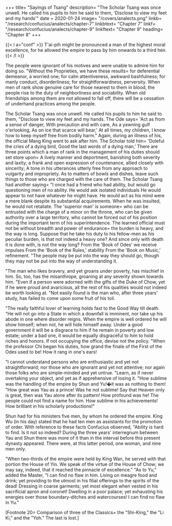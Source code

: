 +++
title=  "Sayings of Tsang"
description=  "The Scholar Tsang was once unwell. He called his pupils to him he said to them, 'Disclose to view my feet and my hands'"
date = 2020-01-24
image=  "/covers/analects.png"
linkb=  "/research/confucius/analects/chapter-7"
linkbtext=  "Chapter 7"
linkf=  "/research/confucius/analects/chapter-9"
linkftext=  "Chapter 9"
heading=  "Chapter 8"
+++ 


{{< l a="conf" >}}
T'ai-pih might be pronounced a man of the highest moral excellence, for he allowed the empire to pass by him onwards to a third heir.
{{< /l >}}

The people were ignorant of his motives and were unable to admire him for doing so.
"Without the Proprieties, we have these results= 
    for deferential demeanor, a worried one;
    for calm attentiveness, awkward bashfulness;
    for manly conduct, disorderliness;
    for straightforwardness, perversity.
When men of rank show genuine care for those nearest to them in blood, the people rise to the duty of neighborliness and sociability.
When old friendships among them are not allowed to fall off, there will be a cessation of underhand practices among the people.

The Scholar Tsang was once unwell. He called his pupils to him he said to them, "Disclose to view my feet and my hands.
    The Ode says= 
        'Act as from a sense of danger,
        With precaution and with care,
        As a yawning gulf o'erlooking,
        As on ice that scarce will bear,'
        At all times, my children, I know how to keep myself free from bodily harm."
    Again, during an illness of his, the official Mang King went to ask after him.
    The Scholar told him= 
        'Doleful the cries of a dying bird,
        Good the last words of a dying man,'
There are three points which a man of rank in the management of his duties should set store upon= 
    A lively manner and deportment, banishing both severity and laxity;
    a frank and open expression of countenance, allied closely with sincerity;
    A tone in his utterances utterly free from any approach to vulgarity and impropriety.
    As to matters of bowls and dishes, leave such things to those who are charged with the care of them.
The Scholar Tsang had another saying=  "I once had a friend who had ability, but would go questioning men of no ability.
    He would ask isolated individuals
    He would appear to not have whatever he might have.
    He would act as his mind were a mere blank despite its substantial acquirements.
    When he was insulted, he would not retaliate.
    The 'superior man' is someone= 
        who can be entrusted with the charge of a minor on the throne,
        who can be given authority over a large territory,
        who cannot be forced out of his position during the important term of his superintendence.
The learned official must not be without breadth and power of endurance=  the burden is heavy, and the way is long.
Suppose that he take his duty to his fellow-men as his peculiar burden, is that not indeed a heavy one? And since only with death it is done with, is not the way long?
From the 'Book of Odes' we receive impulses
From the 'Book of the Rules,' stability
From the 'Book on Music,' refinement.
"The people may be put into the way they should go, though they may not be put into the way of understanding it.

"The man who likes bravery, and yet groans under poverty, has mischief in him. So, too, has the misanthrope, groaning at any severity shown towards him.
"Even if a person were adorned with the gifts of the Duke of Chow, yet if he were proud and avaricious, all the rest of his qualities would not indeed be worth looking at.
"Not easily found is the man who, after three years' study, has failed to come upon some fruit of his toil.

"The really faithful lover of learning holds fast to the Good Way till death.
"He will not go into a State in which a downfall is imminent, nor take up his abode in one where disorder reigns. When the empire is well ordered he will show himself; when not, he will hide himself away. Under a good government it will be a disgrace to him if he remain in poverty and low estate; under a bad one, it would be equally disgraceful to him to hold riches and honors.
If not occupying the office, devise not the policy.
"When the professor Chi began his duties, how grand the finale of the First of the Odes used to be! How it rang in one's ears!

"I cannot understand persons who are enthusiastic and yet not straightforward; nor those who are ignorant and yet not attentive; nor again those folks who are simple-minded and yet untrue.
"Learn, as if never overtaking your object, and yet as if apprehensive of losing it.
"How sublime was the handling of the empire by Shun and Yu!�it was as nothing to them!
"How great was Yau as a prince! Was he not sublime!
Say that Heaven only is great, then was Yau alone after its pattern!
How profound was he!
The people could not find a name for him. How sublime in his achievements! How brilliant in his scholarly productions!"

Shun had for his ministers five men, by whom he ordered the empire.
King Wu (in his day) stated that he had ten men as assistants for the promotion of order.
With reference to these facts Confucius observed, "Ability is hard to find. Is it not so indeed? During the three years' interregnum between Yau and Shun there was more of it than in the interval before this present dynasty appeared. There were, at this latter period, one woman, and nine men only.

"When two-thirds of the empire were held by King Wan, he served with that portion the House of Yin. We speak of the virtue of the House of Chow; we may say, indeed, that it reached the pinnacle of excellence."
"As to Yu," added the Master, "I can find no flaw in him. Living on meagre food and drink; yet providing to the utmost in his filial offerings to the spirits of the dead! Dressing in coarse garments; yet most elegant when vested in his sacrificial apron and coronet! Dwelling in a poor palace; yet exhausting his energies over those boundary-ditches and watercourses! I can find no flaw in Yu."

[Footnote 20=  Comparison of three of the Classics=  the "Shi-King," the "Li Ki," and the "Yoh." The last is lost.]
